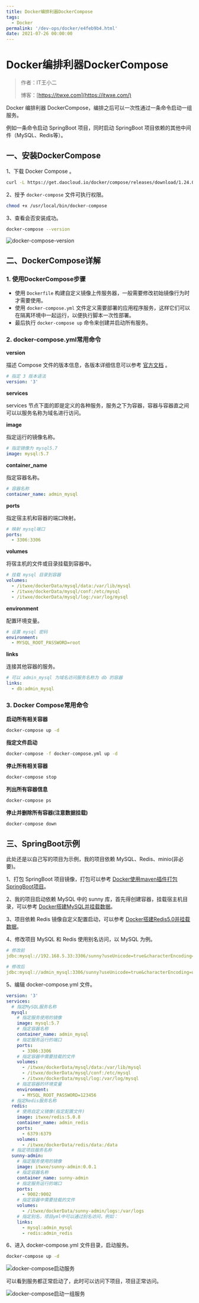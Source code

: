 ```yaml
---
title: Docker编排利器DockerCompose
tags:
  - Docker
permalink: '/dev-ops/docker/e4feb9b4.html'
date: 2021-07-26 00:00:00
---
```


# Docker编排利器DockerCompose

> 作者：IT王小二
>
> 博客：[https://itwxe.com](https://itwxe.com/)

Docker 编排利器 DockerCompose，编排之后可以一次性通过一条命令启动一组服务。

例如一条命令启动 SpringBoot 项目，同时启动 SpringBoot 项目依赖的其他中间件（MySQL、Redis等）。

## 一、安装DockerCompose

1、下载 Docker Compose 。

```bash
curl -L https://get.daocloud.io/docker/compose/releases/download/1.24.0/docker-compose-`uname -s`-`uname -m` > /usr/local/bin/docker-compose
```

2、授予 `docker-compose` 文件可执行权限。

```bash
chmod +x /usr/local/bin/docker-compose
```

3、查看会否安装成功。

```bash
docker-compose --version
```

![docker-compose-version](https://minio.itwxe.com/img/blog/e4feb9b4_166463759304957.png)

## 二、DockerCompose详解

### 1. 使用DockerCompose步骤

- 使用 `Dockerfile` 构建自定义镜像上传服务器，一般需要修改初始镜像行为时才需要使用。
- 使用 `docker-compose.yml` 文件定义需要部署的应用程序服务，这样它们可以在隔离环境中一起运行，以便执行脚本一次性部署。
- 最后执行 `docker-compose up` 命令来创建并启动所有服务。

### 2. docker-compose.yml常用命令

**version**

描述 Compose 文件的版本信息，各版本详细信息可以参考 [官方文档](https://docs.docker.com/compose/compose-file/compose-versioning/) 。

```yaml
# 指定 3 版本语法
version: '3'
```

**services**

services 节点下面的即是定义的各种服务，服务之下为容器，容器与容器直之间可以以服务名称为域名进行访问。

**image**

指定运行的镜像名称。

```yaml
# 指定镜像为 mysql5.7
image: mysql:5.7
```

**container_name**

指定容器名称。

```yaml
# 容器名称
container_name: admin_mysql
```

**ports**

指定宿主机和容器的端口映射。

```yaml
# 映射 mysql端口
ports:
  - 3306:3306
```

**volumes**

将宿主机的文件或目录挂载到容器中。

```yaml
# 挂载 mysql 目录到容器
volumes:
  - /itwxe/dockerData/mysql/data:/var/lib/mysql
  - /itwxe/dockerData/mysql/conf:/etc/mysql
  - /itwxe/dockerData/mysql/log:/var/log/mysql
```

**environment**

配置环境变量。

```yaml
# 设置 mysql 密码
environment:
  - MYSQL_ROOT_PASSWORD=root
```

**links**

连接其他容器的服务。

```yaml
# 可以 admin_mysql 为域名访问服务名称为 db 的容器
links:
  - db:admin_mysql
```

### 3. Docker Compose常用命令

**启动所有相关容器**

```bash
docker-compose up -d
```

**指定文件启动**

```bash
docker-compose -f docker-compose.yml up -d
```

**停止所有相关容器**

```bash
docker-compose stop
```

**列出所有容器信息**

```bash
docker-compose ps
```

**停止并删除所有容器(注意数据挂载)**

```bash
docker-compose down
```

## 三、SpringBoot示例

此处还是以自己写的项目为示例，我的项目依赖 MySQL、Redis、minio(非必要)。

1、打包 SpringBoot 项目镜像，打包可以参考 [Docker使用maven插件打包SpringBoot项目](https://itwxe.com/java-notes/docker/2e8bc142.html)。

2、我的项目启动依赖 MySQL 中的 sunny 库，首先得创建容器，挂载宿主机目录，可以参考 [Docker搭建MySQL并挂载数据](https://itwxe.com/java-notes/docker/53489f6d.html)。

3、项目依赖 Redis 镜像自定义配置启动，可以参考 [Docker搭建Redis5.0并挂载数据](https://itwxe.com/java-notes/docker/7fbf91c.html)。

4、修改项目 MySQL 和 Redis 使用别名访问，以 MySQL 为例。

```yml
# 修改前
jdbc:mysql://192.168.5.33:3306/sunny?useUnicode=true&characterEncoding=utf8mb4&serverTimezone=GMT%2B8

# 修改后
jdbc:mysql://admin_mysql:3306/sunny?useUnicode=true&characterEncoding=utf8mb4&serverTimezone=GMT%2B8
```

5、编辑 docker-compose.yml 文件。

```yaml
version: '3'
services:
  # 指定MySQL服务名称
  mysql:
    # 指定服务使用的镜像
    image: mysql:5.7
    # 指定容器名称
    container_name: admin_mysql
    # 指定服务运行的端口
    ports:
      - 3306:3306
    # 指定容器中需要挂载的文件
    volumes:
      - /itwxe/dockerData/mysql/data:/var/lib/mysql
      - /itwxe/dockerData/mysql/conf:/etc/mysql
      - /itwxe/dockerData/mysql/log:/var/log/mysql
    # 指定容器的环境变量
    environment:
      - MYSQL_ROOT_PASSWORD=123456
  # 指定Redis服务名称
  redis:
    # 使用自定义镜像(指定配置文件)
    image: itwxe/redis:5.0.8
    container_name: admin_redis
    ports:
      - 6379:6379
    volumes:
      - /itwxe/dockerData/redis/data:/data
  # 指定项目服务名称
  sunny-admin:
    # 指定服务使用的镜像
    image: itwxe/sunny-admin:0.0.1
    # 指定容器名称
    container_name: sunny-admin
    # 指定服务运行的端口
    ports:
      - 9002:9002
    # 指定容器中需要挂载的文件
    volumes:
      - /itwxe/dockerData/sunny-admin/logs:/var/logs
    # 指定别名，项目yml中可以通过别名访问，例如：
    links:
      - mysql:admin_mysql
      - redis:admin_redis
```

6、进入 docker-compose.yml 文件目录，启动服务。

```bash
docker-compose up -d
```

![docker-compose启动服务](https://minio.itwxe.com/img/blog/e4feb9b4_166463759309081.png)

可以看到服务都正常启动了，此时可以访问下项目，项目正常访问。

![docker-compose启动一组服务](https://minio.itwxe.com/img/blog/e4feb9b4_166463759315481.png)